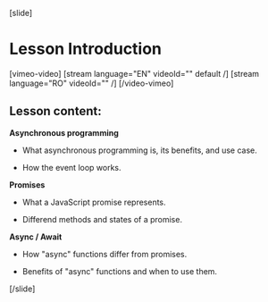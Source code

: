 [slide]

# Lesson Introduction

[vimeo-video]
[stream language="EN" videoId="" default /]
[stream language="RO" videoId="" /]
[/video-vimeo]

## Lesson content:

**Asynchronous programming**

- What asynchronous programming is, its benefits, and use case.

- How the event loop works.

**Promises**

- What a JavaScript promise represents.

- Differend methods and states of a promise.

**Async / Await**

- How "async" functions differ from promises.

- Benefits of "async" functions and when to use them.

[/slide]
